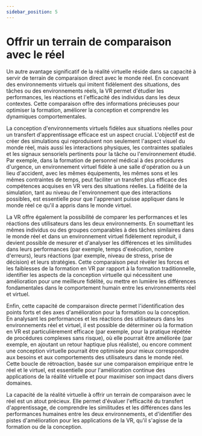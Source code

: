 ```yaml
---
sidebar_position: 5
---
```


# Offrir un terrain de comparaison avec le réel


Un autre avantage significatif de la réalité virtuelle réside dans sa capacité à servir de terrain de comparaison direct avec le monde réel. En concevant des environnements virtuels qui imitent fidèlement des situations, des tâches ou des environnements réels, la VR permet d'étudier les performances, les réactions et l'efficacité des individus dans les deux contextes. Cette comparaison offre des informations précieuses pour optimiser la formation, améliorer la conception et comprendre les dynamiques comportementales.

La conception d'environnements virtuels fidèles aux situations réelles pour un transfert d'apprentissage efficace est un aspect crucial. L'objectif est de créer des simulations qui reproduisent non seulement l'aspect visuel du monde réel, mais aussi les interactions physiques, les contraintes spatiales et les signaux sensoriels pertinents pour la tâche ou l'environnement étudié. Par exemple, dans la formation de personnel médical à des procédures d'urgence, un environnement virtuel fidèle à une salle d'opération ou à un lieu d'accident, avec les mêmes équipements, les mêmes sons et les mêmes contraintes de temps, peut faciliter un transfert plus efficace des compétences acquises en VR vers des situations réelles. La fidélité de la simulation, tant au niveau de l'environnement que des interactions possibles, est essentielle pour que l'apprenant puisse appliquer dans le monde réel ce qu'il a appris dans le monde virtuel.

La VR offre également la possibilité de comparer les performances et les réactions des utilisateurs dans les deux environnements. En soumettant les mêmes individus ou des groupes comparables à des tâches similaires dans le monde réel et dans un environnement virtuel fidèlement reproduit, il devient possible de mesurer et d'analyser les différences et les similitudes dans leurs performances (par exemple, temps d'exécution, nombre d'erreurs), leurs réactions (par exemple, niveau de stress, prise de décision) et leurs stratégies. Cette comparaison peut révéler les forces et les faiblesses de la formation en VR par rapport à la formation traditionnelle, identifier les aspects de la conception virtuelle qui nécessitent une amélioration pour une meilleure fidélité, ou mettre en lumière les différences fondamentales dans le comportement humain entre les environnements réel et virtuel.

Enfin, cette capacité de comparaison directe permet l'identification des points forts et des axes d'amélioration pour la formation ou la conception. En analysant les performances et les réactions des utilisateurs dans les environnements réel et virtuel, il est possible de déterminer où la formation en VR est particulièrement efficace (par exemple, pour la pratique répétée de procédures complexes sans risque), où elle pourrait être améliorée (par exemple, en ajoutant un retour haptique plus réaliste), ou encore comment une conception virtuelle pourrait être optimisée pour mieux correspondre aux besoins et aux comportements des utilisateurs dans le monde réel. Cette boucle de rétroaction, basée sur une comparaison empirique entre le réel et le virtuel, est essentielle pour l'amélioration continue des applications de la réalité virtuelle et pour maximiser son impact dans divers domaines.

La capacité de la réalité virtuelle à offrir un terrain de comparaison avec le réel est un atout précieux. Elle permet d'évaluer l'efficacité du transfert d'apprentissage, de comprendre les similitudes et les différences dans les performances humaines entre les deux environnements, et d'identifier des pistes d'amélioration pour les applications de la VR, qu'il s'agisse de la formation ou de la conception.

